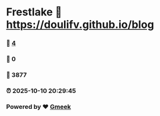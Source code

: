 # Frestlake :link: https://doulifv.github.io/blog 
### :page_facing_up: [4](https://doulifv.github.io/blog/tag.html) 
### :speech_balloon: 0 
### :hibiscus: 3877 
### :alarm_clock: 2025-10-10 20:29:45 
### Powered by :heart: [Gmeek](https://github.com/Meekdai/Gmeek)
